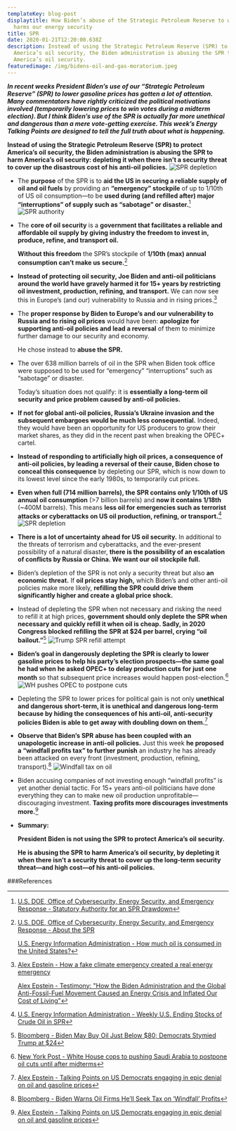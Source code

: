 ```yaml
---
templateKey: blog-post
displaytitle: How Biden’s abuse of the Strategic Petroleum Reserve to win votes
  harms our energy security
title: SPR
date: 2020-01-21T12:20:00.638Z
description: Instead of using the Strategic Petroleum Reserve (SPR) to protect
  America’s oil security, the Biden administration is abusing the SPR to harm
  America’s oil security.
featuredimage: /img/bidens-oil-and-gas-moratorium.jpeg
---
```

***In recent weeks President Biden’s use of our “Strategic Petroleum Reserve” (SPR) to lower gasoline prices has gotten a lot of attention. Many commentators have rightly criticized the political motivations involved (temporarily lowering prices to win votes during a midterm election). But I think Biden’s use of the SPR is actually far more unethical and dangerous than a mere vote-getting exercise. This week’s Energy Talking Points are designed to tell the full truth about what is happening.***

**Instead of using the Strategic Petroleum Reserve (SPR) to protect America’s oil security, the Biden administration is abusing the SPR to harm America’s oil security: depleting it when there isn’t a security threat to cover up the disastrous cost of his anti-oil policies.**
    ![SPR depletion](/img/spr-stocks.png)

- The **purpose** of the SPR is to **aid the US in securing a reliable supply of oil and oil fuels** by providing an **“emergency” stockpile** of up to 1/10th of US oil consumption—to be **used during (and refilled after) major “interruptions” of supply such as “sabotage” or disaster.**[^1]
    ![SPR authority](/img/energy-gov-sprauthority.png)

- The **core of oil security** is a **government that facilitates a reliable and affordable oil supply by giving industry the freedom to invest in, produce, refine, and transport oil.**

    **Without this freedom** the SPR’s stockpile of **1/10th (max) annual consumption can’t make us secure.**[^2]

- **Instead of protecting oil security, Joe Biden and anti-oil politicians around the world have gravely harmed it for 15+ years by restricting oil investment, production, refining, and transport.** We can now see this in Europe’s (and our) vulnerability to Russia and in rising prices.[^3]

- The **proper response by Biden to Europe’s and our vulnerability to Russia and to rising oil prices** would have been: **apologize for supporting anti-oil policies and lead a reversal** of them to minimize further damage to our security and economy.

    He chose instead to **abuse the SPR.**

- The over 638 million barrels of oil in the SPR when Biden took office were supposed to be used for “emergency” “interruptions” such as “sabotage” or disaster.

    Today’s situation does not qualify: it is **essentially a long-term oil security and price problem caused by anti-oil policies.**

- **If not for global anti-oil policies, Russia’s Ukraine invasion and the subsequent embargoes would be much less consequential.** Indeed, they would have been an opportunity for US producers to grow their market shares, as they did in the recent past when breaking the OPEC+ cartel.

- **Instead of responding to artificially high oil prices, a consequence of anti-oil policies, by leading a reversal of their cause, Biden chose to conceal this consequence** by depleting our SPR, which is now down to its lowest level since the early 1980s, to temporarily cut prices.

- **Even when full (714 million barrels), the SPR contains only 1/10th of US annual oil consumption** (>7 billion barrels) and **now it contains 1/18th** (~400M barrels). This means **less oil for emergencies such as terrorist attacks or cyberattacks on US oil production, refining, or transport.**[^4]
    ![SPR depletion](/img/spr-stocks.png)

- **There is a lot of uncertainty ahead for US oil security.** In additional to the threats of terrorism and cyberattacks, and the ever-present possibility of a natural disaster, **there is the possibility of an escalation of conflicts by Russia or China. We want our oil stockpile full.**

- Biden’s depletion of the SPR is not only a security threat but also **an economic threat.** If **oil prices stay high,** which Biden’s and other anti-oil policies make more likely, **refilling the SPR could drive them significantly higher and create a global price shock.**

- Instead of depleting the SPR when not necessary and risking the need to refill it at high prices, **government should only deplete the SPR when necessary and quickly refill it when oil is cheap. Sadly, in 2020 Congress blocked refilling the SPR at $24 per barrel, crying “oil bailout.”**[^5]
    ![Trump SPR refill attempt](/img/trump-refill.png)

- **Biden’s goal in dangerously depleting the SPR is clearly to lower gasoline prices to help his party’s election prospects—the same goal he had when he asked OPEC+ to delay production cuts for just one month** so that subsequent price increases would happen post-election.[^6]
    ![WH pushes OPEC to postpone cuts](/img/oil-cuts-elections.png)

- Depleting the SPR to lower prices for political gain is not only **unethical and dangerous short-term, it is unethical and dangerous long-term because by hiding the consequences of his anti-oil, anti-security policies Biden is able to get away with doubling down on them.**[^7]

- **Observe that Biden’s SPR abuse has been coupled with an unapologetic increase in anti-oil policies.** Just this week **he proposed a “windfall profits tax” to further punish** an industry he has already been attacked on every front (investment, production, refining, transport).[^8]
    ![Windfall tax on oil](/img/windfall-profit-tax.png)

- Biden accusing companies of not investing enough “windfall profits” is yet another denial tactic. For 15+ years anti-oil politicians have done everything they can to make new oil production unprofitable—discouraging investment. **Taxing profits more discourages investments more.**[^9]

- **Summary:**

    **President Biden is not using the SPR to protect America’s oil security.**

    **He is abusing the SPR to harm America’s oil security, by depleting it when there isn’t a security threat to cover up the long-term security threat—and high cost—of his anti-oil policies.**



###References

[^1]: [U.S. DOE, Office of Cybersecurity, Energy Security, and Emergency Response - Statutory Authority for an SPR Drawdown](https://www.energy.gov/ceser/statutory-authority-spr-drawdown)

[^2]:
    [U.S. DOE, Office of Cybersecurity, Energy Security, and Emergency Response - About the SPR](https://www.energy.gov/ceser/strategic-petroleum-reserve)

    [U.S. Energy Information Administration - How much oil is consumed in the United States?](https://www.eia.gov/tools/faqs/faq.php?id=33)

[^3]:
    [Alex Epstein - How a fake climate emergency created a real energy emergency](https://energytalkingpoints.com/fake-emergency/)

    [Alex Epstein - Testimony: "How the Biden Administration and the Global Anti-Fossil-Fuel Movement Caused an Energy Crisis and Inflated Our Cost of Living"](https://energytalkingpoints.com/energy-crisis-testimony/)

[^4]: [U.S. Energy Information Administration - Weekly U.S. Ending Stocks of Crude Oil in SPR](https://www.eia.gov/dnav/pet/hist/LeafHandler.ashx?n=PET&s=WCSSTUS1&f=W)

[^5]: [Bloomberg - Biden May Buy Oil Just Below $80; Democrats Stymied Trump at $24](https://www.bloomberg.com/news/articles/2022-09-13/biden-may-buy-oil-just-below-80-democrats-stymied-trump-at-24)

[^6]: [New York Post - White House cops to pushing Saudi Arabia to postpone oil cuts until after midterms](https://nypost.com/2022/10/13/saudis-say-biden-asked-to-hold-oil-production-cut-until-after-midterms/)

[^7]: [Alex Epstein - Talking Points on US Democrats engaging in epic denial on oil and gasoline prices](https://energytalkingpoints.com/democrat-denial/)

[^8]: [Bloomberg - Biden Warns Oil Firms He’ll Seek Tax on ‘Windfall’ Profits](https://www.bloomberg.com/news/articles/2022-10-31/biden-warns-oil-firms-he-ll-seek-to-tax-their-windfall-profits)

[^9]: [Alex Epstein - Talking Points on US Democrats engaging in epic denial on oil and gasoline prices](https://energytalkingpoints.com/democrat-denial/)
